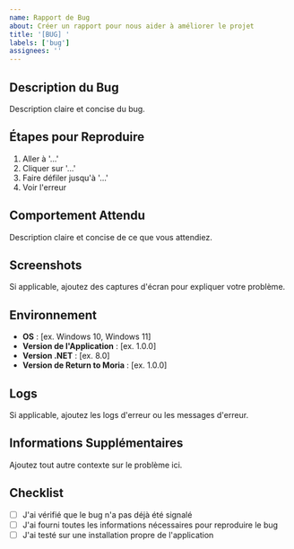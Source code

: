 ```yaml
---
name: Rapport de Bug
about: Créer un rapport pour nous aider à améliorer le projet
title: '[BUG] '
labels: ['bug']
assignees: ''
---
```


## Description du Bug
Description claire et concise du bug.

## Étapes pour Reproduire
1. Aller à '...'
2. Cliquer sur '...'
3. Faire défiler jusqu'à '...'
4. Voir l'erreur

## Comportement Attendu
Description claire et concise de ce que vous attendiez.

## Screenshots
Si applicable, ajoutez des captures d'écran pour expliquer votre problème.

## Environnement
- **OS** : [ex. Windows 10, Windows 11]
- **Version de l'Application** : [ex. 1.0.0]
- **Version .NET** : [ex. 8.0]
- **Version de Return to Moria** : [ex. 1.0.0]

## Logs
Si applicable, ajoutez les logs d'erreur ou les messages d'erreur.

## Informations Supplémentaires
Ajoutez tout autre contexte sur le problème ici.

## Checklist
- [ ] J'ai vérifié que le bug n'a pas déjà été signalé
- [ ] J'ai fourni toutes les informations nécessaires pour reproduire le bug
- [ ] J'ai testé sur une installation propre de l'application 